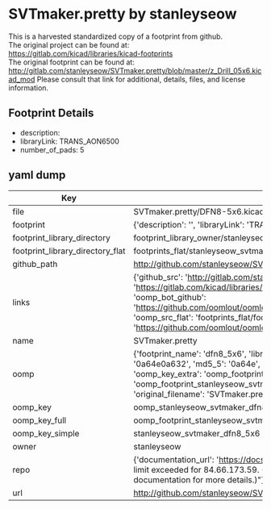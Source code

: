 # SVTmaker.pretty by stanleyseow  
This is a harvested standardized copy of a footprint from github.  
The original project can be found at:  
https://gitlab.com/kicad/libraries/kicad-footprints  
The original footprint can be found at:
http://gitlab.com/stanleyseow/SVTmaker.pretty/blob/master/z_Drill_05x6.kicad_mod
Please consult that link for additional, details, files, and license information.  
## Footprint Details
* description:   
* libraryLink: TRANS_AON6500  
* number_of_pads: 5  
## yaml dump  
| Key | Value |  
| --- | --- |  
| file | SVTmaker.pretty/DFN8-5x6.kicad_mod |  
| footprint | {'description': '', 'libraryLink': 'TRANS_AON6500', 'number_of_pads': 5} |  
| footprint_library_directory | footprint_library_owner/stanleyseow_SVTmaker.pretty |  
| footprint_library_directory_flat | footprints_flat/stanleyseow_svtmaker_dfn8_5x6/working |  
| github_path | http://github.com/stanleyseow/SVTmaker.pretty/blob/master/DFN8-5x6.kicad_mod |  
| links | {'github_src': 'http://gitlab.com/stanleyseow/SVTmaker.pretty/blob/master/z_Drill_05x6.kicad_mod', 'github_src_repo': 'https://gitlab.com/kicad/libraries/kicad-footprints', 'oomp_bot': 'footprints/stanleyseow_svtmaker_dfn8_5x6/working', 'oomp_bot_github': 'https://github.com/oomlout/oomlout_oomp_footprint_bot/tree/main/footprints/stanleyseow_svtmaker_dfn8_5x6/working', 'oomp_src_flat': 'footprints_flat/footprints_flat/stanleyseow_svtmaker_dfn8_5x6/working', 'oomp_src_flat_github': 'https://github.com/oomlout/oomlout_oomp_footprint_src/tree/main/footprints_flat/stanleyseow_svtmaker_dfn8_5x6/working'} |  
| name | SVTmaker.pretty |  
| oomp | {'footprint_name': 'dfn8_5x6', 'library_name': 'svtmaker', 'md5': '0a64e0a63230a330336676aba9fb7714', 'md5_10': '0a64e0a632', 'md5_5': '0a64e', 'md5_6': '0a64e0', 'oomp_key': 'oomp_stanleyseow_svtmaker_dfn8_5x6', 'oomp_key_extra': 'oomp_footprint_stanleyseow_svtmaker_dfn8_5x6', 'oomp_key_full': 'oomp_footprint_stanleyseow_svtmaker_dfn8_5x6_0a64e0', 'oomp_key_simple': 'stanleyseow_svtmaker_dfn8_5x6', 'original_filename': 'SVTmaker.pretty/DFN8-5x6.kicad_mod', 'owner_name': 'stanleyseow'} |  
| oomp_key | oomp_stanleyseow_svtmaker_dfn8_5x6 |  
| oomp_key_full | oomp_footprint_stanleyseow_svtmaker_dfn8_5x6 |  
| oomp_key_simple | stanleyseow_svtmaker_dfn8_5x6 |  
| owner | stanleyseow |  
| repo | {'documentation_url': 'https://docs.github.com/rest/overview/resources-in-the-rest-api#rate-limiting', 'message': "API rate limit exceeded for 84.66.173.59. (But here's the good news: Authenticated requests get a higher rate limit. Check out the documentation for more details.)"} |  
| url | http://github.com/stanleyseow/SVTmaker.pretty |  

